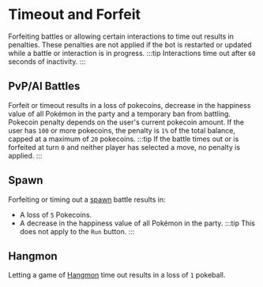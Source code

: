 # Timeout and Forfeit
Forfeiting battles or allowing certain interactions to time out results in penalties. These penalties are not applied if the bot is restarted or updated while a battle or interaction is in progress.
:::tip
Interactions time out after `60` seconds of inactivity.
:::

## PvP/AI Battles
Forfeit or timeout results in a loss of pokecoins, decrease in the happiness value of all Pokémon in the party and a temporary ban from battling. Pokecoin penalty depends on the user's current pokecoin amount. If the user has `100` or more pokecoins, the penalty is `1%` of the total balance, capped at a maximum of `20` pokecoins.
:::tip
If the battle times out or is forfeited at turn `0` and neither player has selected a move, no penalty is applied.
:::

## Spawn
Forfeiting or timing out a [spawn](./commands/spawn.md) battle results in:
- A loss of `5` Pokecoins.
- A decrease in the happiness value of all Pokémon in the party.
:::tip
This does not apply to the `Run` button.
:::

## Hangmon
Letting a game of [Hangmon](./commands/hangmon.md) time out results in a loss of `1` pokeball.
